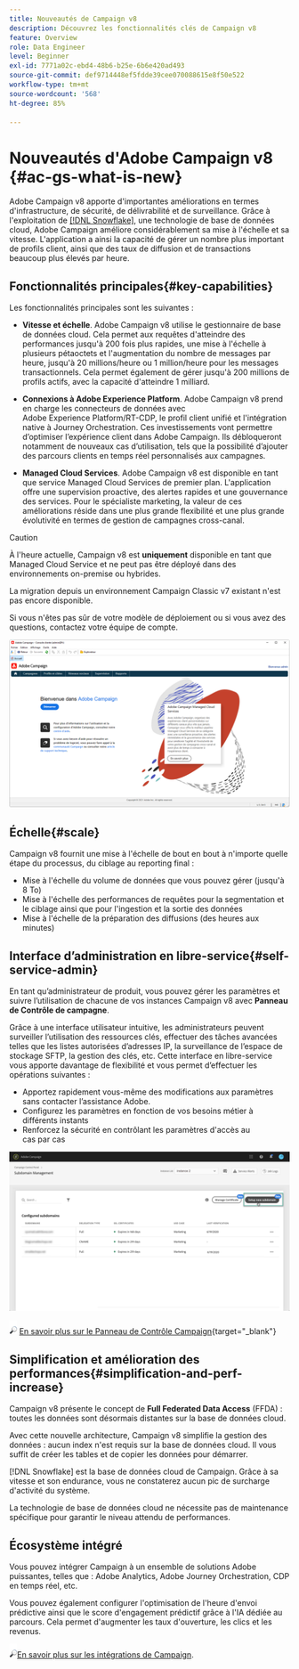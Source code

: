 ```yaml
---
title: Nouveautés de Campaign v8
description: Découvrez les fonctionnalités clés de Campaign v8
feature: Overview
role: Data Engineer
level: Beginner
exl-id: 7771a02c-ebd4-48b6-b25e-6b6e420ad493
source-git-commit: def9714448ef5fdde39cee070088615e8f50e522
workflow-type: tm+mt
source-wordcount: '568'
ht-degree: 85%

---
```


# Nouveautés d&#39;Adobe Campaign v8  {#ac-gs-what-is-new}

Adobe Campaign v8 apporte d&#39;importantes améliorations en termes d&#39;infrastructure, de sécurité, de délivrabilité et de surveillance. Grâce à l&#39;exploitation de [[!DNL Snowflake]](https://www.snowflake.com/), une technologie de base de données cloud, Adobe Campaign améliore considérablement sa mise à l&#39;échelle et sa vitesse. L&#39;application a ainsi la capacité de gérer un nombre plus important de profils client, ainsi que des taux de diffusion et de transactions beaucoup plus élevés par heure.

## Fonctionnalités principales{#key-capabilities}

Les fonctionnalités principales sont les suivantes :

* **Vitesse et échelle**. Adobe Campaign v8 utilise le gestionnaire de base de données cloud. Cela permet aux requêtes d&#39;atteindre des performances jusqu&#39;à 200 fois plus rapides, une mise à l&#39;échelle à plusieurs pétaoctets et l&#39;augmentation du nombre de messages par heure, jusqu&#39;à 20 millions/heure ou 1 million/heure pour les messages transactionnels. Cela permet également de gérer jusqu&#39;à 200 millions de profils actifs, avec la capacité d&#39;atteindre 1 milliard.

* **Connexions à Adobe Experience Platform**. Adobe Campaign v8 prend en charge les connecteurs de données avec Adobe Experience Platform/RT-CDP, le profil client unifié et l&#39;intégration native à Journey Orchestration. Ces investissements vont permettre d’optimiser l’expérience client dans Adobe Campaign. Ils débloqueront notamment de nouveaux cas d’utilisation, tels que la possibilité d’ajouter des parcours clients en temps réel personnalisés aux campagnes.

* **Managed Cloud Services**. Adobe Campaign v8 est disponible en tant que service Managed Cloud Services de premier plan. L&#39;application offre une supervision proactive, des alertes rapides et une gouvernance des services. Pour le spécialiste marketing, la valeur de ces améliorations réside dans une plus grande flexibilité et une plus grande évolutivité en termes de gestion de campagnes cross-canal.

>[!CAUTION]
>
>À l&#39;heure actuelle, Campaign v8 est **uniquement** disponible en tant que Managed Cloud Service et ne peut pas être déployé dans des environnements on-premise ou hybrides.
>
>La migration depuis un environnement Campaign Classic v7 existant n&#39;est pas encore disponible.
>
>Si vous n&#39;êtes pas sûr de votre modèle de déploiement ou si vous avez des questions, contactez votre équipe de compte.

![](assets/home-page.png)

## Échelle{#scale}

Campaign v8 fournit une mise à l&#39;échelle de bout en bout à n&#39;importe quelle étape du processus, du ciblage au reporting final :

* Mise à l&#39;échelle du volume de données que vous pouvez gérer (jusqu&#39;à 8 To)
* Mise à l&#39;échelle des performances de requêtes pour la segmentation et le ciblage ainsi que pour l&#39;ingestion et la sortie des données
* Mise à l&#39;échelle de la préparation des diffusions (des heures aux minutes)

## Interface d’administration en libre-service{#self-service-admin}

En tant qu’administrateur de produit, vous pouvez gérer les paramètres et suivre l’utilisation de chacune de vos instances Campaign v8 avec **Panneau de Contrôle de campagne**.

Grâce à une interface utilisateur intuitive, les administrateurs peuvent surveiller l’utilisation des ressources clés, effectuer des tâches avancées telles que les listes autorisées d’adresses IP, la surveillance de l’espace de stockage SFTP, la gestion des clés, etc. Cette interface en libre-service vous apporte davantage de flexibilité et vous permet d’effectuer les opérations suivantes :

* Apportez rapidement vous-même des modifications aux paramètres sans contacter l’assistance Adobe.
* Configurez les paramètres en fonction de vos besoins métier à différents instants
* Renforcez la sécurité en contrôlant les paramètres d&#39;accès au cas par cas

![](assets/subdomain1.png)

![](../assets/do-not-localize/glass.png) [En savoir plus sur le Panneau de Contrôle Campaign](https://experienceleague.adobe.com/docs/control-panel/using/discover-control-panel/key-features.html?lang=fr){target=&quot;_blank&quot;}



## Simplification et amélioration des performances{#simplification-and-perf-increase}

Campaign v8 présente le concept de **Full Federated Data Access** (FFDA) : toutes les données sont désormais distantes sur la base de données cloud.

Avec cette nouvelle architecture, Campaign v8 simplifie la gestion des données : aucun index n&#39;est requis sur la base de données cloud. Il vous suffit de créer les tables et de copier les données pour démarrer.

[!DNL Snowflake] est la base de données cloud de Campaign. Grâce à sa vitesse et son endurance, vous ne constaterez aucun pic de surcharge d&#39;activité du système.

La technologie de base de données cloud ne nécessite pas de maintenance spécifique pour garantir le niveau attendu de performances.

## Écosystème intégré

Vous pouvez intégrer Campaign à un ensemble de solutions Adobe puissantes, telles que : Adobe Analytics, Adobe Journey Orchestration, CDP en temps réel, etc.

Vous pouvez également configurer l&#39;optimisation de l&#39;heure d&#39;envoi prédictive ainsi que le score d&#39;engagement prédictif grâce à l&#39;IA dédiée au parcours. Cela permet d&#39;augmenter les taux d&#39;ouverture, les clics et les revenus.

[ ![](../assets/do-not-localize/glass.png)En savoir plus sur les intégrations de Campaign](../connect/integration.md).

